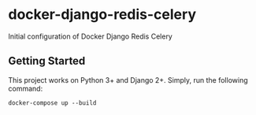 # docker-django-redis-celery
Initial configuration of Docker Django Redis Celery

## Getting Started
This project works on Python 3+ and Django 2+.
Simply, run the following command:
```
docker-compose up --build
```
